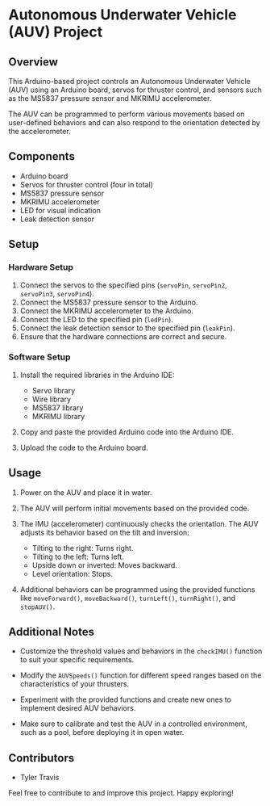 # Autonomous Underwater Vehicle (AUV) Project

## Overview

This Arduino-based project controls an Autonomous Underwater Vehicle (AUV) using an Arduino board, servos for thruster control, and sensors such as the MS5837 pressure sensor and MKRIMU accelerometer.

The AUV can be programmed to perform various movements based on user-defined behaviors and can also respond to the orientation detected by the accelerometer.

## Components

- Arduino board
- Servos for thruster control (four in total)
- MS5837 pressure sensor
- MKRIMU accelerometer
- LED for visual indication
- Leak detection sensor

## Setup

### Hardware Setup

1. Connect the servos to the specified pins (`servoPin`, `servoPin2`, `servoPin3`, `servoPin4`).
2. Connect the MS5837 pressure sensor to the Arduino.
3. Connect the MKRIMU accelerometer to the Arduino.
4. Connect the LED to the specified pin (`ledPin`).
5. Connect the leak detection sensor to the specified pin (`leakPin`).
6. Ensure that the hardware connections are correct and secure.

### Software Setup

1. Install the required libraries in the Arduino IDE:
   - Servo library
   - Wire library
   - MS5837 library
   - MKRIMU library

2. Copy and paste the provided Arduino code into the Arduino IDE.

3. Upload the code to the Arduino board.

## Usage

1. Power on the AUV and place it in water.

2. The AUV will perform initial movements based on the provided code.

3. The IMU (accelerometer) continuously checks the orientation. The AUV adjusts its behavior based on the tilt and inversion:
   - Tilting to the right: Turns right.
   - Tilting to the left: Turns left.
   - Upside down or inverted: Moves backward.
   - Level orientation: Stops.

4. Additional behaviors can be programmed using the provided functions like `moveForward()`, `moveBackward()`, `turnLeft()`, `turnRight()`, and `stopAUV()`.

## Additional Notes

- Customize the threshold values and behaviors in the `checkIMU()` function to suit your specific requirements.

- Modify the `AUVSpeeds()` function for different speed ranges based on the characteristics of your thrusters.

- Experiment with the provided functions and create new ones to implement desired AUV behaviors.

- Make sure to calibrate and test the AUV in a controlled environment, such as a pool, before deploying it in open water.

## Contributors

- Tyler Travis

Feel free to contribute to and improve this project. Happy exploring!
